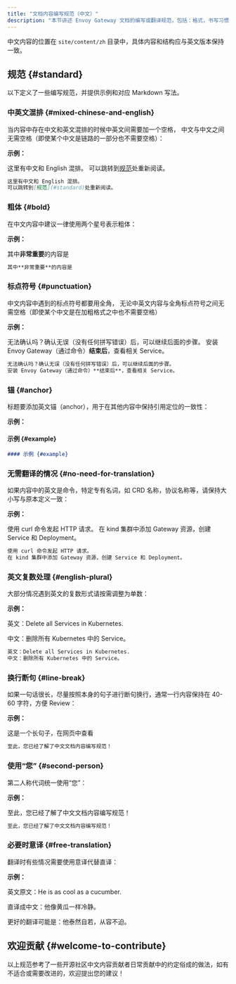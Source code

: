 ```yaml
---
title: "文档内容编写规范（中文）"
description: "本节讲述 Envoy Gateway 文档的编写或翻译规范，包括：格式，书写习惯建议等。"
---
```


中文内容的位置在 `site/content/zh` 目录中，具体内容和结构应与英文版本保持一致。

## 规范 {#standard}

以下定义了一些编写规范，并提供示例和对应 Markdown 写法。

### 中英文混排 {#mixed-chinese-and-english}

当内容中存在中文和英文混排的时候中英文间需要加一个空格，
中文与中文之间无需空格（即使某个中文是链路的一部分也不需要空格）：

**示例：**

这里有中文和 English 混排。
可以跳转到[规范](#standard)处重新阅读。

```md
这里有中文和 English 混排。
可以跳转到[规范](#standard)处重新阅读。
```

### 粗体 {#bold}

在中文内容中建议一律使用两个星号表示粗体：

**示例：**

其中**非常重要**的内容是

```md
其中**非常重要**的内容是
```

### 标点符号 {#punctuation}

中文内容中遇到的标点符号都要用全角，
无论中英文内容与全角标点符号之间无需空格（即使某个中文是在加粗格式之中也不需要空格）

**示例：**

无法确认吗？确认无误（没有任何拼写错误）后，可以继续后面的步骤。
安装 Envoy Gateway（通过命令）**结束后**，查看相关 Service。

```md
无法确认吗？确认无误（没有任何拼写错误）后，可以继续后面的步骤。
安装 Envoy Gateway（通过命令）**结束后**，查看相关 Service。
```

### 锚 {#anchor}

标题要添加英文锚（anchor），用于在其他内容中保持引用定位的一致性：

**示例：**

#### 示例 {#example}

```md
#### 示例 {#example}
```

### 无需翻译的情况 {#no-need-for-translation}

如果内容中的英文是命令，特定专有名词，如 CRD 名称，协议名称等，请保持大小写与原本定义一致：

**示例：**

使用 curl 命令发起 HTTP 请求。
在 kind 集群中添加 Gateway 资源，创建 Service 和 Deployment。

```md
使用 curl 命令发起 HTTP 请求。
在 kind 集群中添加 Gateway 资源，创建 Service 和 Deployment。
```

### 英文复数处理 {#english-plural}

大部分情况遇到英文的复数形式请按需调整为单数：

**示例：**

英文：Delete all Services in Kubernetes.

中文：删除所有 Kubernetes 中的 Service。

```md
英文：Delete all Services in Kubernetes.
中文：删除所有 Kubernetes 中的 Service。
```

### 换行断句 {#line-break}

如果一句话很长，尽量按照本身的句子进行断句换行，通常一行内容保持在 40-60 字符，方便 Review：

**示例：**

这是一个长句子，在网页中查看

```md
至此，您已经了解了中文文档内容编写规范！
```

### 使用“您” {#second-person}

第二人称代词统一使用“您”：

**示例：**

至此，您已经了解了中文文档内容编写规范！

```md
至此，您已经了解了中文文档内容编写规范！
```

### 必要时意译 {#free-translation}

翻译时有些情况需要使用意译代替直译：

**示例：**

英文原文：He is as cool as a cucumber.

直译成中文：他像黄瓜一样冷静。

更好的翻译可能是：他泰然自若，从容不迫。

## 欢迎贡献 {#welcome-to-contribute}

以上规范参考了一些开源社区中文内容贡献者日常贡献中的约定俗成的做法，如有不适合或需要改进的，欢迎提出您的建议！
